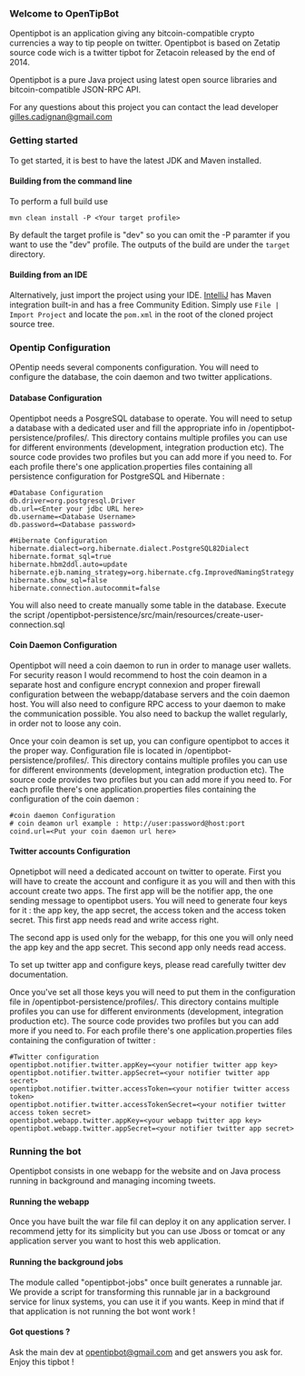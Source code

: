 ### Welcome to OpenTipBot

Opentipbot is an application giving any bitcoin-compatible crypto currencies a way to tip people on twitter. Opentipbot is based on Zetatip source code wich is a twitter tipbot for Zetacoin released by the end of 2014.

Opentipbot is a pure Java project using latest open source libraries and bitcoin-compatible JSON-RPC API.

For any questions about this project you can contact the lead developer gilles.cadignan@gmail.com

### Getting started

To get started, it is best to have the latest JDK and Maven installed.

#### Building from the command line

To perform a full build use
```
mvn clean install -P <Your target profile>
```

By default the target profile is "dev" so you can omit the -P paramter if you want to use the "dev" profile. The outputs of the build are under the `target` directory.

#### Building from an IDE

Alternatively, just import the project using your IDE. [IntelliJ](http://www.jetbrains.com/idea/download/) has Maven integration built-in and has a free Community Edition. Simply use `File | Import Project` and locate the `pom.xml` in the root of the cloned project source tree.

### Opentip Configuration

OPentip needs several components configuration. You will need to configure the database, the coin daemon and two twitter applications.

#### Database Configuration

Opentipbot needs a PosgreSQL database to operate. You will need to setup a database with a dedicated user and fill the appropriate info in /opentipbot-persistence/profiles/. This directory contains multiple profiles you can use for different environments (development, integration production etc). The source code provides two profiles but you can add more if you need to. For each profile there's one application.properties files containing all persistence configuration for PostgreSQL and Hibernate :

```
#Database Configuration
db.driver=org.postgresql.Driver
db.url=<Enter your jdbc URL here>
db.username=<Database Username>
db.password=<Database password>

#Hibernate Configuration
hibernate.dialect=org.hibernate.dialect.PostgreSQL82Dialect
hibernate.format_sql=true
hibernate.hbm2ddl.auto=update
hibernate.ejb.naming_strategy=org.hibernate.cfg.ImprovedNamingStrategy
hibernate.show_sql=false
hibernate.connection.autocommit=false
```

You will also need to create manually some table in the database. Execute the script /opentipbot-persistence/src/main/resources/create-user-connection.sql

#### Coin Daemon Configuration

Opentipbot will need a coin daemon to run in order to manage user wallets. For security reason I would recommend to host the coin deamon in a separate host and configure encrypt connexion and proper firewall configuration between the webapp/database servers and the coin daemon host. You will also need to configure RPC access to your daemon to make the communication possible. You also need to backup the wallet regularly, in order not to loose any coin.

Once your coin deamon is set up, you can configure opentipbot to acces it the proper way. Configuration file is located in /opentipbot-persistence/profiles/. This directory contains multiple profiles you can use for different environments (development, integration production etc). The source code provides two profiles but you can add more if you need to. For each profile there's one application.properties files containing the configuration of the coin daemon :

```
#coin daemon Configuration
# coin deamon url example : http://user:password@host:port
coind.url=<Put your coin daemon url here>
```
#### Twitter accounts Configuration
Opnetipbot will need a dedicated account on twitter to operate. First you will have to create the account and configure it as you will and then with this account create two apps.
The first app will be the notifier app, the one sending message to opentipbot users. You will need to generate four keys for it : the app key, the app secret, the access token and the access token secret. This first app needs read and write access right.

The second app is used only for the webapp, for this one you will only need the app key and the app secret. This second app only needs read access.

To set up twitter app and configure keys, please read carefully twitter dev documentation.

Once you've set all those keys you will need to put them in the configuration file in /opentipbot-persistence/profiles/. This directory contains multiple profiles you can use for different environments (development, integration production etc). The source code provides two profiles but you can add more if you need to. For each profile there's one application.properties files containing the configuration of twitter :

```
#Twitter configuration
opentipbot.notifier.twitter.appKey=<your notifier twitter app key>
opentipbot.notifier.twitter.appSecret=<your notifier twitter app secret>
opentipbot.notifier.twitter.accessToken=<your notifier twitter access token>
opentipbot.notifier.twitter.accessTokenSecret=<your notifier twitter access token secret>
opentipbot.webapp.twitter.appKey=<your webapp twitter app key>
opentipbot.webapp.twitter.appSecret=<your notifier twitter app secret>
```

### Running the bot

Opentipbot consists in one webapp for the website and on Java process running in background and managing incoming tweets.

#### Running the webapp
Once you have built the war file fil can deploy it on any application server. I recommend jetty for its simplicity but you can use Jboss or tomcat or any application server you want to host this web application.

#### Running the background jobs
The module called "opentipbot-jobs" once built generates a runnable jar. We provide a script for transforming this runnable jar in a background service for linux systems, you can use it if you wants. Keep in mind that if that application is not running the bot wont work !

#### Got questions ?

Ask the main dev at opentipbot@gmail.com and get answers you ask for. Enjoy this tipbot !